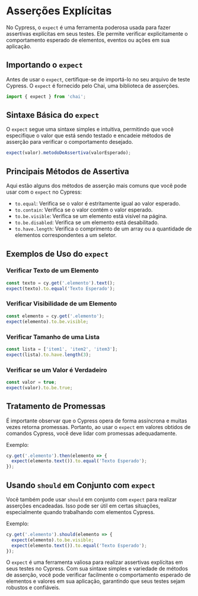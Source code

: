 #  Asserções Explícitas

No Cypress, o `expect` é uma ferramenta poderosa usada para fazer assertivas explícitas em seus testes. Ele permite verificar explicitamente o comportamento esperado de elementos, eventos ou ações em sua aplicação. 

## Importando o `expect`

Antes de usar o `expect`, certifique-se de importá-lo no seu arquivo de teste Cypress. O `expect` é fornecido pelo Chai, uma biblioteca de asserções.

```javascript
import { expect } from 'chai';
```

## Sintaxe Básica do `expect`

O `expect` segue uma sintaxe simples e intuitiva, permitindo que você especifique o valor que está sendo testado e encadeie métodos de asserção para verificar o comportamento desejado.

```javascript
expect(valor).metodoDeAssertiva(valorEsperado);
```

## Principais Métodos de Assertiva

Aqui estão alguns dos métodos de asserção mais comuns que você pode usar com o `expect` no Cypress:

- `to.equal`: Verifica se o valor é estritamente igual ao valor esperado.
- `to.contain`: Verifica se o valor contém o valor esperado.
- `to.be.visible`: Verifica se um elemento está visível na página.
- `to.be.disabled`: Verifica se um elemento está desabilitado.
- `to.have.length`: Verifica o comprimento de um array ou a quantidade de elementos correspondentes a um seletor.

## Exemplos de Uso do `expect`

### Verificar Texto de um Elemento

```javascript
const texto = cy.get('.elemento').text();
expect(texto).to.equal('Texto Esperado');
```

### Verificar Visibilidade de um Elemento

```javascript
const elemento = cy.get('.elemento');
expect(elemento).to.be.visible;
```

### Verificar Tamanho de uma Lista

```javascript
const lista = ['item1', 'item2', 'item3'];
expect(lista).to.have.length(3);
```

### Verificar se um Valor é Verdadeiro

```javascript
const valor = true;
expect(valor).to.be.true;
```

## Tratamento de Promessas

É importante observar que o Cypress opera de forma assíncrona e muitas vezes retorna promessas. Portanto, ao usar o `expect` em valores obtidos de comandos Cypress, você deve lidar com promessas adequadamente.

Exemplo:

```javascript
cy.get('.elemento').then(elemento => {
  expect(elemento.text()).to.equal('Texto Esperado');
});
```

## Usando `should` em Conjunto com `expect`

Você também pode usar `should` em conjunto com `expect` para realizar asserções encadeadas. Isso pode ser útil em certas situações, especialmente quando trabalhando com elementos Cypress.

Exemplo:

```javascript
cy.get('.elemento').should(elemento => {
  expect(elemento).to.be.visible;
  expect(elemento.text()).to.equal('Texto Esperado');
});
```

O `expect` é uma ferramenta valiosa para realizar assertivas explícitas em seus testes no Cypress. Com sua sintaxe simples e variedade de métodos de asserção, você pode verificar facilmente o comportamento esperado de elementos e valores em sua aplicação, garantindo que seus testes sejam robustos e confiáveis.